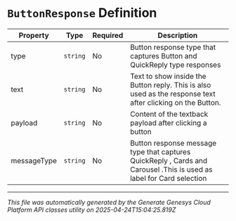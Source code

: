 # `ButtonResponse` Definition

| Property | Type | Required | Description |
|----------|------|----------|-------------|
| type | `string` | No | Button response type that captures Button and QuickReply type responses |
| text | `string` | No | Text to show inside the Button reply. This is also used as the response text after clicking on the Button. |
| payload | `string` | No | Content of the textback payload after clicking a button |
| messageType | `string` | No | Button response message type that captures QuickReply , Cards and Carousel .This is used  as label for Card selection |

---

*This file was automatically generated by the Generate Genesys Cloud Platform API classes utility on 2025-04-24T15:04:25.819Z*